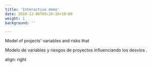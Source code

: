 ```yaml
---
title: 'Interactive demo'
date: 2018-12-06T09:29:16+10:00
weight: 1
background: ''

---
```


Model of projects' variables and risks that

Modelo de variables y riesgos de proyectos  influenciando los desvíos .

align: right
